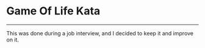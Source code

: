 # Game Of Life Kata
___

This was done during a job interview, and I decided to keep it and improve on it.
